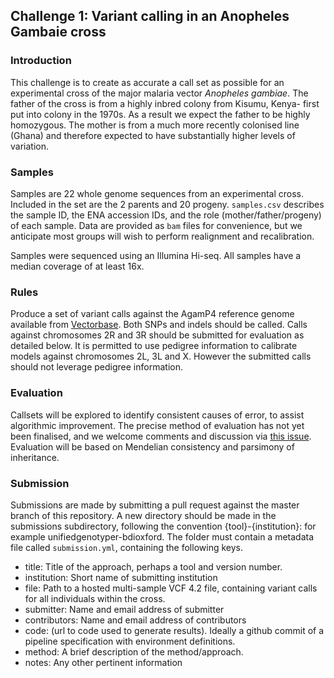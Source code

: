 ## Challenge 1: Variant calling in an Anopheles Gambaie cross

### Introduction

This challenge is to create as accurate a call set as possible for an experimental cross of the major malaria vector _Anopheles gambiae_.
The father of the cross is from a highly inbred colony from Kisumu, Kenya- first put into colony in the 1970s. 
As a result we expect the father to be highly homozygous.
The mother is from a much more recently colonised line (Ghana) and therefore expected to have substantially higher levels of variation. 

### Samples

Samples are 22 whole genome sequences from an experimental cross. Included in the set are the 2 parents and 20 progeny.
`samples.csv` describes the sample ID, the ENA accession IDs, and the role (mother/father/progeny) of each sample.
Data are provided as `bam` files for convenience, but we anticipate most groups will wish to perform realignment and recalibration.

Samples were sequenced using an Illumina Hi-seq. All samples have a median coverage of at least 16x.

### Rules

Produce a set of variant calls against the AgamP4 reference genome available from [Vectorbase](https://www.vectorbase.org/downloadinfo/anopheles-gambiae-pestchromosomesagamp4fagz).
Both SNPs and indels should be called.
Calls against chromosomes 2R and 3R should be submitted for evaluation as detailed below.
It is permitted to use pedigree information to calibrate models against chromosomes 2L, 3L and X.
However the submitted calls should not leverage pedigree information.

### Evaluation

Callsets will be explored to identify consistent causes of error, to assist algorithmic improvement.
The precise method of evaluation has not yet been finalised, and we welcome comments and discussion via [this issue](https://github.com/malariagen/ag1000g-bakeoff/issues/5). 
Evaluation will be based on Mendelian consistency and parsimony of inheritance.

### Submission

Submissions are made by submitting a pull request against the master branch of this repository.
A new directory should be made in the submissions subdirectory, following the convention {tool}-{institution}: for example unifiedgenotyper-bdioxford.
The folder must contain a metadata file called `submission.yml`, containing the following keys.

 - title: Title of the approach, perhaps a tool and version number.
 - institution: Short name of submitting institution
 - file: Path to a hosted multi-sample VCF 4.2 file, containing variant calls for all individuals within the cross.
 - submitter: Name and email address of submitter
 - contributors: Name and email address of contributors
 - code: (url to code used to generate results). Ideally a github commit of a pipeline specification with environment definitions.
 - method: A brief description of the method/approach.
 - notes: Any other pertinent information
